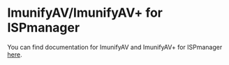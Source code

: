 # ImunifyAV/ImunifyAV+ for ISPmanager


You can find documentation for ImunifyAV and ImunifyAV+ for ISPmanager [here](https://docs.ispsystem.com/ispmanager6-lite/integrations/integration-with-imunifyav).


